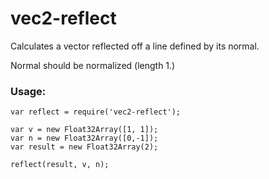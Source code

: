 # vec2-reflect

Calculates a vector reflected off a line defined by its normal.

Normal should be normalized (length 1.)

### Usage:

    var reflect = require('vec2-reflect');

    var v = new Float32Array([1, 1]);
    var n = new Float32Array([0,-1]);
    var result = new Float32Array(2);

    reflect(result, v, n);
